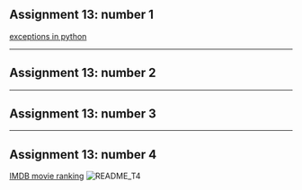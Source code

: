 ## Assignment 13: number 1
[exceptions in python](https://github.com/Tahahokmabadi/python_assignments/blob/main/Assignment_13/exceptions.py)
__________
## Assignment 13: number 2
[]()

__________
## Assignment 13: number 3
[]()

__________
## Assignment 13: number 4
[IMDB movie ranking](https://github.com/Tahahokmabadi/python_assignments/blob/main/Assignment_13/T4_IMDB_rating.py)
![README_T4](https://github.com/Tahahokmabadi/python_assignments/assets/137491279/b34bd2f0-863e-4d6d-8ed1-586ff1007e2c)
